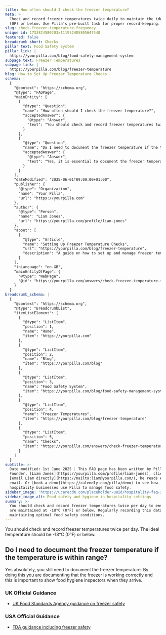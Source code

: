 ```yaml
---
title: How often should I check the freezer temperature?
meta: >
  Check and record freezer temperatures twice daily to maintain the ideal -18C
  (0F) or below. Use Pilla's pre-built task for proper record-keeping.
slug: check-freezer-temperature-frequency
unique id: 1733824580203x111952485805647540
featured: false
breadcrumb short: Checks
pillar text: Food Safety System
pillar link: |
  https://yourpilla.com/blog/food-safety-management-system
subpage text: Freezer Temperatures
subpage link: |
  https://yourpilla.com/blog/freezer-temperature
blog: How to Set Up Freezer Temperature Checks
schema: |
  {
    "@context": "https://schema.org",
    "@type": "FAQPage",
    "mainEntity": [
      {
        "@type": "Question",
        "name": "How often should I check the freezer temperature?",
        "acceptedAnswer": {
          "@type": "Answer",
          "text": "You should check and record freezer temperatures twice per day to ensure they are maintained at -18°C (0°F) or below. Regularly recording this data helps in maintaining optimal food safety conditions."
        }
      },
      {
        "@type": "Question",
        "name": "Do I need to document the freezer temperature if the temperature is within range?",
        "acceptedAnswer": {
          "@type": "Answer",
          "text": "Yes, it is essential to document the freezer temperature even if it is within the appropriate range. This documentation confirms that the freezer is functioning correctly and provides necessary proof for food hygiene inspectors."
        }
      }
    ],
    "dateModified": "2025-06-01T09:00:00+01:00",
    "publisher": {
      "@type": "Organization",
      "name": "Your Pilla",
      "url": "https://yourpilla.com"
    },
    "author": {
      "@type": "Person",
      "name": "Liam Jones",
      "url": "https://yourpilla.com/profile/liam-jones"
    },
    "about": [
      {
        "@type": "Article",
        "name": "Setting Up Freezer Temperature Checks",
        "url": "https://yourpilla.com/blog/freezer-temperature",
        "description": "A guide on how to set up and manage freezer temperature checks effectively for optimal food safety."
      }
    ],
    "inLanguage": "en-GB",
    "mainEntityOfPage": {
      "@type": "WebPage",
      "@id": "https://yourpilla.com/answers/check-freezer-temperature-frequency"
    }
  }
breadcrumb_schema: |
  {
    "@context": "https://schema.org",
    "@type": "BreadcrumbList",
    "itemListElement": [
      {
        "@type": "ListItem",
        "position": 1,
        "name": "Home",
        "item": "https://yourpilla.com"
      },
      {
        "@type": "ListItem",
        "position": 2,
        "name": "Blog",
        "item": "https://yourpilla.com/blog"
      },
      {
        "@type": "ListItem",
        "position": 3,
        "name": "Food Safety System",
        "item": "https://yourpilla.com/blog/food-safety-management-system"
      },
      {
        "@type": "ListItem",
        "position": 4,
        "name": "Freezer Temperatures",
        "item": "https://yourpilla.com/blog/freezer-temperature"
      },
      {
        "@type": "ListItem",
        "position": 5,
        "name": "Checks",
        "item": "https://yourpilla.com/answers/check-freezer-temperature-frequency"
      }
    ]
  }
subtitle: >-
  Date modified: 1st June 2025 | This FAQ page has been written by Pilla
  Founder, [Liam Jones](https://yourpilla.com/profile/liam-jones), click to
  [email Liam directly](https://mailto:liam@yourpilla.com/), he reads every
  email. Or [book a demo](https://calendly.com/pilla/demo) to see how
  hospitality businesses use Pilla to manage food safety.
sidebar_image: 'https://ucarecdn.com/placeholder-uuid/hospitality-faq-image.jpg'
sidebar_image_alt: Food safety and hygiene in hospitality settings
summary: >-
  You should check and record freezer temperatures twice per day to ensure they
  are maintained at -18°C (0°F) or below. Regularly recording this data helps in
  maintaining optimal food safety conditions.
---
```

You should check and record freezer temperatures twice per day. The ideal temperature should be -18°C (0°F) or below.

## Do I need to document the freezer temperature if the temperature is within range?

Yes absolutely, you still need to document the freezer temperature. By doing this you are documenting that the freezer is working correctly and this is important to show food hygiene inspectors when they arrive.

### UK Official Guidance

-   [UK Food Standards Agency guidance on freezer safety](https://www.food.gov.uk/safety-hygiene/how-to-chill-freeze-and-defrost-food-safely)

### USA Official Guidance

-   [FDA guidance including freezer safety](https://www.fda.gov/consumers/consumer-updates/are-you-storing-food-safely)
